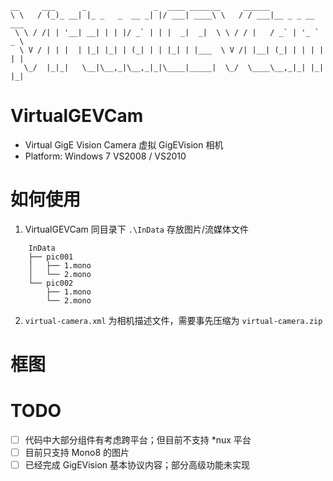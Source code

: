 ```
__     ___      _               _  ____ _______     ______
\ \   / (_)_ __| |_ _   _  __ _| |/ ___| ____\ \   / / ___|__ _ _ __ ___
 \ \ / /| | '__| __| | | |/ _` | | |  _|  _|  \ \ / / |   / _` | '_ ` _ \
  \ V / | | |  | |_| |_| | (_| | | |_| | |___  \ V /| |__| (_| | | | | | |
   \_/  |_|_|   \__|\__,_|\__,_|_|\____|_____|  \_/  \____\__,_|_| |_| |_|
```

# VirtualGEVCam

- Virtual GigE Vision Camera 虚拟 GigEVision 相机
- Platform: Windows 7 VS2008 / VS2010

# 如何使用

1. VirtualGEVCam 同目录下 `.\InData` 存放图片/流媒体文件
```
    InData
    ├── pic001
    │   ├── 1.mono
    │   └── 2.mono
    └── pic002
        ├── 1.mono
        └── 2.mono
```

2. `virtual-camera.xml` 为相机描述文件，需要事先压缩为 `virtual-camera.zip`

# 框图



# TODO

- [ ] 代码中大部分组件有考虑跨平台；但目前不支持 *nux 平台
- [ ] 目前只支持 Mono8 的图片
- [ ] 已经完成 GigEVision 基本协议内容；部分高级功能未实现
